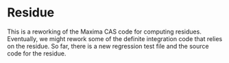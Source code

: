# Residue

This is a reworking of the Maxima CAS code for computing residues. Eventually, we might rework some of the definite integration code that relies on the residue. So far, there is a new regression test file and the source code for the residue.
